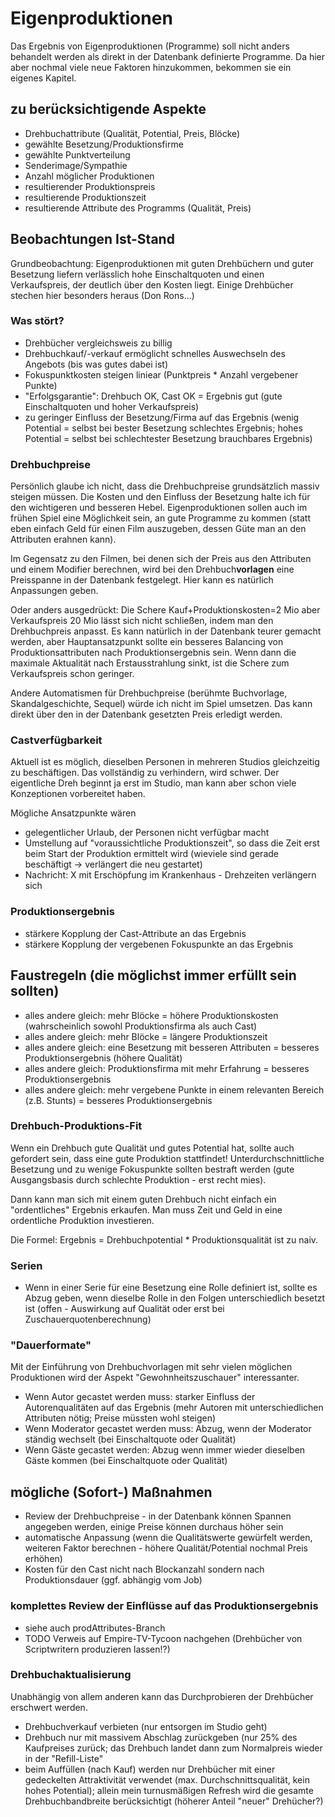 # Eigenproduktionen

Das Ergebnis von Eigenproduktionen (Programme) soll nicht anders behandelt werden als direkt in der Datenbank definierte Programme.
Da hier aber nochmal viele neue Faktoren hinzukommen, bekommen sie ein eigenes Kapitel.

## zu berücksichtigende Aspekte

* Drehbuchattribute (Qualität, Potential, Preis, Blöcke)
* gewählte Besetzung/Produktionsfirme
* gewählte Punktverteilung
* Senderimage/Sympathie
* Anzahl möglicher Produktionen
* resultierender Produktionspreis
* resultierende Produktionszeit
* resultierende Attribute des Programms (Qualität, Preis)

## Beobachtungen Ist-Stand

Grundbeobachtung: Eigenproduktionen mit guten Drehbüchern und guter Besetzung liefern verlässlich hohe Einschaltquoten und einen Verkaufspreis, der deutlich über den Kosten liegt.
Einige Drehbücher stechen hier besonders heraus (Don Rons...)

### Was stört?

* Drehbücher vergleichsweis zu billig
* Drehbuchkauf/-verkauf ermöglicht schnelles Auswechseln des Angebots (bis was gutes dabei ist)
* Fokuspunktkosten steigen liniear (Punktpreis * Anzahl vergebener Punkte)
* "Erfolgsgarantie": Drehbuch OK, Cast OK = Ergebnis gut (gute Einschaltquoten und hoher Verkaufspreis)
* zu geringer Einfluss der Besetzung/Firma auf das Ergebnis (wenig Potential = selbst bei bester Besetzung schlechtes Ergebnis; hohes Potential = selbst bei schlechtester Besetzung brauchbares Ergebnis)

### Drehbuchpreise

Persönlich glaube ich nicht, dass die Drehbuchpreise grundsätzlich massiv steigen müssen.
Die Kosten und den Einfluss der Besetzung halte ich für den wichtigeren und besseren Hebel.
Eigenproduktionen sollen auch im frühen Spiel eine Möglichkeit sein, an gute Programme zu kommen (statt eben einfach Geld für einen Film auszugeben, dessen Güte man an den Attributen erahnen kann).

Im Gegensatz zu den Filmen, bei denen sich der Preis aus den Attributen und einem Modifier berechnen, wird bei den Drehbuch**vorlagen** eine Preisspanne in der Datenbank festgelegt.
Hier kann es natürlich Anpassungen geben.

Oder anders ausgedrückt: Die Schere Kauf+Produktionskosten=2 Mio aber Verkaufspreis 20 Mio lässt sich nicht schließen, indem man den Drehbuchpreis anpasst.
Es kann natürlich in der Datenbank teurer gemacht werden, aber Hauptansatzpunkt sollte ein besseres Balancing von Produktionsattributen nach Produktionsergebnis sein.
Wenn dann die maximale Aktualität nach Erstausstrahlung sinkt, ist die Schere zum Verkaufspreis schon geringer.

Andere Automatismen für Drehbuchpreise (berühmte Buchvorlage, Skandalgeschichte, Sequel) würde ich nicht im Spiel umsetzen.
Das kann direkt über den in der Datenbank gesetzten Preis erledigt werden.

### Castverfügbarkeit

Aktuell ist es möglich, dieselben Personen in mehreren Studios gleichzeitig zu beschäftigen.
Das vollständig zu verhindern, wird schwer.
Der eigentliche Dreh beginnt ja erst im Studio, man kann aber schon viele Konzeptionen vorbereitet haben.

Mögliche Ansatzpunkte wären

* gelegentlicher Urlaub, der Personen nicht verfügbar macht
* Umstellung auf "voraussichtliche Produktionszeit", so dass die Zeit erst beim Start der Produktion ermittelt wird (wieviele sind gerade beschäftigt -> verlängert die neu gestartet)
* Nachricht: X mit Erschöpfung im Krankenhaus - Drehzeiten verlängern sich

### Produktionsergebnis

* stärkere Kopplung der Cast-Attribute an das Ergebnis
* stärkere Kopplung der vergebenen Fokuspunkte an das Ergebnis

## Faustregeln (die möglichst immer erfüllt sein sollten)

* alles andere gleich: mehr Blöcke = höhere Produktionskosten (wahrscheinlich sowohl Produktionsfirma als auch Cast)
* alles andere gleich: mehr Blöcke = längere Produktionszeit
* alles andere gleich: eine Besetzung mit besseren Attributen = besseres Produktionsergebnis (höhere Qualität)
* alles andere gleich: Produktionsfirma mit mehr Erfahrung = besseres Produktionsergebnis
* alles andere gleich: mehr vergebene Punkte in einem relevanten Bereich (z.B. Stunts) = besseres Produktionsergebnis

### Drehbuch-Produktions-Fit

Wenn ein Drehbuch gute Qualität und gutes Potential hat, sollte auch gefordert sein, dass eine gute Produktion stattfindet!
Unterdurchschnittliche Besetzung und zu wenige Fokuspunkte sollten bestraft werden (gute Ausgangsbasis durch schlechte Produktion - erst recht mies).

Dann kann man sich mit einem guten Drehbuch nicht einfach ein "ordentliches" Ergebnis erkaufen.
Man muss Zeit und Geld in eine ordentliche Produktion investieren.

Die Formel: Ergebnis = Drehbuchpotential * Produktionsqualität ist zu naiv.

### Serien

* Wenn in einer Serie für eine Besetzung eine Rolle definiert ist, sollte es Abzug geben, wenn dieselbe Rolle in den Folgen unterschiedlich besetzt ist (offen - Auswirkung auf Qualität oder erst bei Zuschauerquotenberechnung)

### "Dauerformate"

Mit der Einführung von Drehbuchvorlagen mit sehr vielen möglichen Produktionen wird der Aspekt "Gewohnheitszuschauer" interessanter.

* Wenn Autor gecastet werden muss: starker Einfluss der Autorenqualitäten auf das Ergebnis (mehr Autoren mit unterschiedlichen Attributen nötig; Preise müssten wohl steigen)
* Wenn Moderator gecastet werden muss: Abzug, wenn der Moderator ständig wechselt (bei Einschaltquote oder Qualität)
* Wenn Gäste gecastet werden: Abzug wenn immer wieder dieselben Gäste kommen (bei Einschaltquote oder Qualität)

## mögliche (Sofort-) Maßnahmen

* Review der Drehbuchpreise - in der Datenbank können Spannen angegeben werden, einige Preise können durchaus höher sein
* automatische Anpassung (wenn die Qualitätswerte gewürfelt werden, weiteren Faktor berechnen - höhere Qualität/Potential nochmal Preis erhöhen)
* Kosten für den Cast nicht nach Blockanzahl sondern nach Produktionsdauer (ggf. abhängig vom Job)

### komplettes Review der Einflüsse auf das Produktionsergebnis

* siehe auch prodAttributes-Branch
* TODO Verweis auf Empire-TV-Tycoon nachgehen (Drehbücher von Scriptwritern produzieren lassen!?)

### Drehbuchaktualisierung

Unabhängig von allem anderen kann das Durchprobieren der Drehbücher erschwert werden.

* Drehbuchverkauf verbieten (nur entsorgen im Studio geht)
* Drehbuch nur mit massivem Abschlag zurückgeben (nur 25% des Kaufpreises zurück; das Drehbuch landet dann zum Normalpreis wieder in der "Refill-Liste"
* beim Auffüllen (nach Kauf) werden nur Drehbücher mit einer gedeckelten Attraktivität verwendet (max. Durchschnittsqualität, kein hohes Potential); allein mein turnusmäßigen Refresh wird die gesamte Drehbuchbandbreite berücksichtigt (höherer Anteil "neuer" Drehücher?)